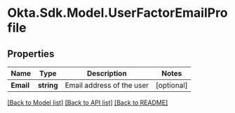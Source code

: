# Okta.Sdk.Model.UserFactorEmailProfile

## Properties

Name | Type | Description | Notes
------------ | ------------- | ------------- | -------------
**Email** | **string** | Email address of the user | [optional] 

[[Back to Model list]](../README.md#documentation-for-models) [[Back to API list]](../README.md#documentation-for-api-endpoints) [[Back to README]](../README.md)


